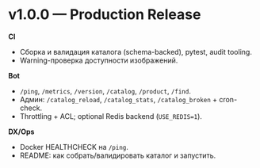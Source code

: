 # v1.0.0 — Production Release

**CI**
- Сборка и валидация каталога (schema-backed), pytest, audit tooling.
- Warning-проверка доступности изображений.

**Bot**
- `/ping`, `/metrics`, `/version`, `/catalog`, `/product`, `/find`.
- Админ: `/catalog_reload`, `/catalog_stats`, `/catalog_broken` + cron-check.
- Throttling + ACL; optional Redis backend (`USE_REDIS=1`).

**DX/Ops**
- Docker HEALTHCHECK на `/ping`.
- README: как собрать/валидировать каталог и запустить.
